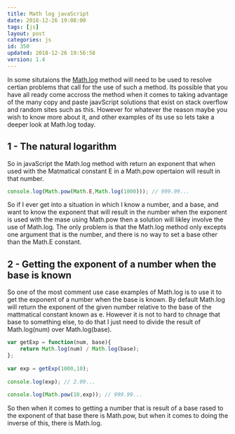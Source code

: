 ```yaml
---
title: Math log javaScript
date: 2018-12-26 19:08:00
tags: [js]
layout: post
categories: js
id: 350
updated: 2018-12-26 19:56:58
version: 1.4
---
```


In some situtaions the [Math.log](https://developer.mozilla.org/en-US/docs/Web/JavaScript/Reference/Global_Objects/Math/log) method will need to be used to resolve certian problems that call for the use of such a method. Its possible that you have all ready come accross the method when it comes to taking advantage of the many copy and paste jaavScript solutions that exist on stack overflow and random sites such as this. However for whatever the reason maybe you wish to know more about it, and other examples of its use so lets take a deeper look at Math.log today.

<!-- more -->

## 1 - The natural logarithm

So in javaScript the Math.log method with return an exponent that when used with the Matmatical constant E in a Math.pow opertaion will result in that number.

```js
console.log(Math.pow(Math.E,Math.log(1000))); // 999.99...
```

So if I ever get into a situation in which I know a number, and a base, and want to know the exponent that will result in the number when the exponent is used with the mase using Math.pow then a solution will likley involve the use of Math.log. The only problem is that the Math.log method only excepts one argument that is the number, and there is no way to set a base other than the Math.E constant.

## 2 - Getting the exponent of a number when the base is known

So one of the most comment use case examples of Math.log is to use it to get the exponent of a number when the base is known. By default Math.log will return the exponent of the given number relative to the base of the mattmatical constant known as e. However it is not to hard to chnage that base to something else, to do that I just need to divide the result of Math.log(num) over Math.log(base).

```js
var getExp = function(num, base){
    return Math.log(num) / Math.log(base);
};
 
var exp = getExp(1000,10);
 
console.log(exp); // 2.99...
 
console.log(Math.pow(10,exp)); // 999.99...
```

So then when it comes to getting a number that is result of a base rased to the exponent of that base there is Math.pow, but when it comes to doing the inverse of this, there is Math.log.


